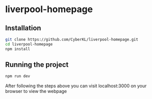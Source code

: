 # liverpool-homepage


## Installation

```bash
git clone https://github.com/CyberKL/liverpool-homepage.git
cd liverpool-homepage
npm install
```

## Running the project

```bash
npm run dev
```

After following the steps above you can visit localhost:3000 on your browser to view the webpage
